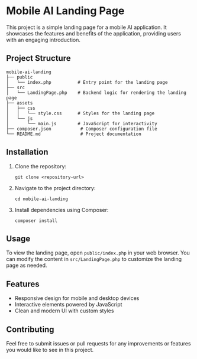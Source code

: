 # Mobile AI Landing Page

This project is a simple landing page for a mobile AI application. It showcases the features and benefits of the application, providing users with an engaging introduction.

## Project Structure

```
mobile-ai-landing
├── public
│   └── index.php          # Entry point for the landing page
├── src
│   └── LandingPage.php    # Backend logic for rendering the landing page
├── assets
│   ├── css
│   │   └── style.css      # Styles for the landing page
│   └── js
│       └── main.js        # JavaScript for interactivity
├── composer.json           # Composer configuration file
└── README.md               # Project documentation
```

## Installation

1. Clone the repository:
   ```
   git clone <repository-url>
   ```
2. Navigate to the project directory:
   ```
   cd mobile-ai-landing
   ```
3. Install dependencies using Composer:
   ```
   composer install
   ```

## Usage

To view the landing page, open `public/index.php` in your web browser. You can modify the content in `src/LandingPage.php` to customize the landing page as needed.

## Features

- Responsive design for mobile and desktop devices
- Interactive elements powered by JavaScript
- Clean and modern UI with custom styles

## Contributing

Feel free to submit issues or pull requests for any improvements or features you would like to see in this project.